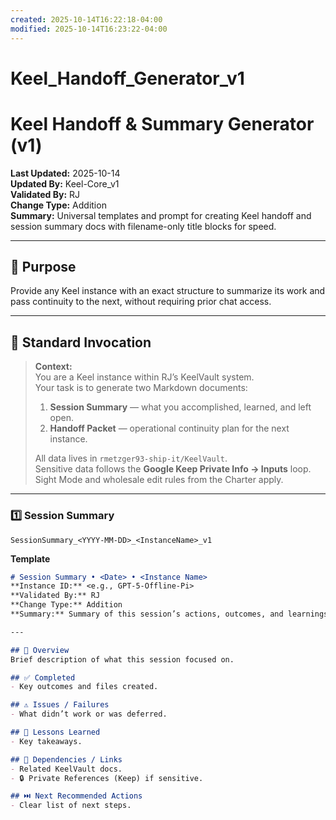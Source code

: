 ```yaml
---
created: 2025-10-14T16:22:18-04:00
modified: 2025-10-14T16:23:22-04:00
---
```


# Keel_Handoff_Generator_v1

# Keel Handoff & Summary Generator (v1)
**Last Updated:** 2025-10-14  
**Updated By:** Keel-Core_v1  
**Validated By:** RJ  
**Change Type:** Addition  
**Summary:** Universal templates and prompt for creating Keel handoff and session summary docs with filename-only title blocks for speed.

---

## 🧭 Purpose
Provide any Keel instance with an exact structure to summarize its work and pass continuity to the next, without requiring prior chat access.

---

## 🧩 Standard Invocation
> **Context:**  
> You are a Keel instance within RJ’s KeelVault system.  
> Your task is to generate two Markdown documents:  
> 1. **Session Summary** — what you accomplished, learned, and left open.  
> 2. **Handoff Packet** — operational continuity plan for the next instance.  
>  
> All data lives in `rmetzger93-ship-it/KeelVault`.  
> Sensitive data follows the **Google Keep Private Info → Inputs** loop.  
> Sight Mode and wholesale edit rules from the Charter apply.

---

### 1️⃣ Session Summary
```
SessionSummary_<YYYY-MM-DD>_<InstanceName>_v1
```

**Template**
````markdown
# Session Summary • <Date> • <Instance Name>
**Instance ID:** <e.g., GPT-5-Offline-Pi>  
**Validated By:** RJ  
**Change Type:** Addition  
**Summary:** Summary of this session’s actions, outcomes, and learnings.

---

## 🧠 Overview
Brief description of what this session focused on.

## ✅ Completed
- Key outcomes and files created.

## ⚠️ Issues / Failures
- What didn’t work or was deferred.

## 📘 Lessons Learned
- Key takeaways.

## 🧩 Dependencies / Links
- Related KeelVault docs.
- 🔒 Private References (Keep) if sensitive.

## ⏭️ Next Recommended Actions
- Clear list of next steps.
